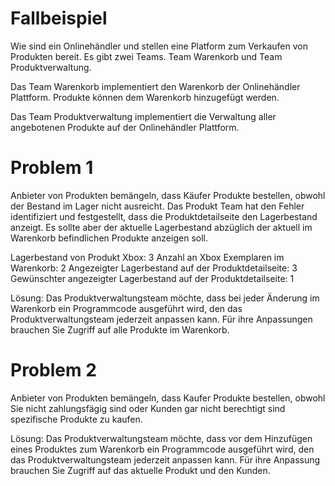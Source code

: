 # Fallbeispiel
Wie sind ein Onlinehändler und stellen eine Platform zum Verkaufen von Produkten bereit.
Es gibt zwei Teams. Team Warenkorb und Team Produktverwaltung.

Das Team Warenkorb implementiert den Warenkorb der Onlinehändler Plattform.
Produkte können dem Warenkorb hinzugefügt werden.

Das Team Produktverwaltung implementiert die Verwaltung aller angebotenen Produkte
auf der Onlinehändler Plattform.

# Problem 1
Anbieter von Produkten bemängeln, dass Käufer Produkte bestellen, obwohl der Bestand
im Lager nicht ausreicht. Das Produkt Team hat den Fehler identifiziert und festgestellt,
dass die Produktdetailseite den Lagerbestand anzeigt. Es sollte aber der aktuelle Lagerbestand
abzüglich der aktuell im Warenkorb befindlichen Produkte anzeigen soll.

Lagerbestand von Produkt Xbox: 3
Anzahl an Xbox Exemplaren im Warenkorb: 2
Angezeigter Lagerbestand auf der Produktdetailseite: 3
Gewünschter angezeigter Lagerbestand auf der Produktdetailseite: 1

Lösung:
Das Produktverwaltungsteam möchte, dass bei jeder Änderung im Warenkorb ein Programmcode ausgeführt wird,
den das Produktverwaltungsteam jederzeit anpassen kann. Für ihre Anpassungen brauchen Sie Zugriff auf alle
Produkte im Warenkorb.

# Problem 2
Anbieter von Produkten bemängeln, dass Kaufer Produkte bestellen, obwohl Sie nicht zahlungsfägig sind oder 
Kunden gar nicht berechtigt sind spezifische Produkte zu kaufen.

Lösung:
Das Produktverwaltungsteam möchte, dass vor dem Hinzufügen eines Produktes zum Warenkorb ein Programmcode
ausgeführt wird, den das Produktverwaltungsteam jederzeit anpassen kann. Für ihre Anpassung brauchen Sie 
Zugriff auf das aktuelle Produkt und den Kunden.